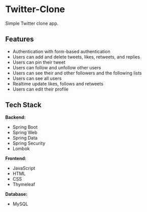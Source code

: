 # Twitter-Clone

Simple Twitter clone app.

## Features

- Authentication with form-based authentication
- Users can add and delete tweets, likes, retweets, and replies
- Users can pin their tweet
- Users can follow and unfollow other users
- Users can see their and other followers and the following lists
- Users can see all users
- Realtime update likes, follows and retweets
- Users can edit their profile

## Tech Stack

**Backend:** 
- Spring Boot 
- Spring Web 
- Spring Data
- Spring Security 
- Lombok

**Frontend:** 
- JavaScript 
- HTML
- CSS
- Thymeleaf

**Database:** 
- MySQL

